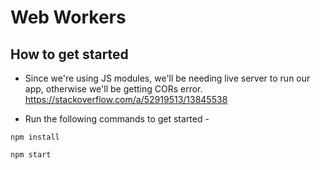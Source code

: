 # Web Workers

## How to get started

- Since we're using JS modules, we'll be needing live server to run our app, otherwise we'll be getting CORs error. <https://stackoverflow.com/a/52919513/13845538>

- Run the following commands to get started -

```npm install```

```npm start```
